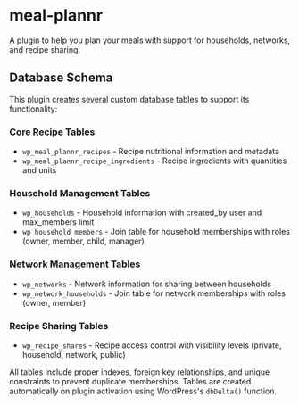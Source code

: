 # meal-plannr

A plugin to help you plan your meals with support for households, networks, and recipe sharing.

## Database Schema

This plugin creates several custom database tables to support its functionality:

### Core Recipe Tables

-   `wp_meal_plannr_recipes` - Recipe nutritional information and metadata
-   `wp_meal_plannr_recipe_ingredients` - Recipe ingredients with quantities and units

### Household Management Tables

-   `wp_households` - Household information with created_by user and max_members limit
-   `wp_household_members` - Join table for household memberships with roles (owner, member, child, manager)

### Network Management Tables

-   `wp_networks` - Network information for sharing between households
-   `wp_network_households` - Join table for network memberships with roles (owner, member)

### Recipe Sharing Tables

-   `wp_recipe_shares` - Recipe access control with visibility levels (private, household, network, public)

All tables include proper indexes, foreign key relationships, and unique constraints to prevent duplicate memberships. Tables are created automatically on plugin activation using WordPress's `dbDelta()` function.
